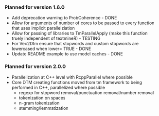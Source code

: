 
### Planned for version 1.6.0

* Add deprecation warning to ProbCoherence - DONE
* Allow for arguments of number of cores to be passed to every function that 
  uses implicit parallelziation
* Allow for passing of libraries to TmParallelApply (make this function truely
  independent of textmineR) - TESTING
* For Vec2Dtm ensure that stopwords and custom stopwords are lowercased 
  when lower= TRUE - DONE
* Update README example to use model caches - DONE
  
### Planned for version 2.0.0

* Parallelization at C++ level with RcppParallel where possible
* Core DTM creating functions moved from tm framework to being performed in 
  C++, parallelized where possible
  - regexp for stopword removal/punctuation removal/number removal
  - tokenization on spaces
  - n-gram tokenization
  - stemming/lemmatization
